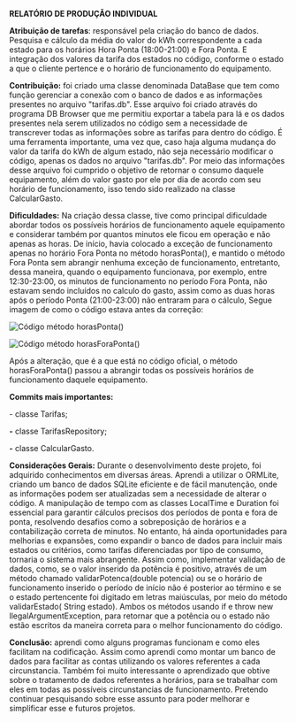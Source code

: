 **RELATÓRIO DE PRODUÇÃO INDIVIDUAL**

**Atribuição de tarefas**: responsável pela criação do banco de dados.
Pesquisa e cálculo da média do valor do kWh correspondente a cada estado
para os horários Hora Ponta (18:00-21:00) e Fora Ponta. E integração dos
valores da tarifa dos estados no código, conforme o estado a que o
cliente pertence e o horário de funcionamento do equipamento.

**Contribuição:** foi criado uma classe denominada DataBase que tem como
função gerenciar a conexão com o banco de dados e as informações
presentes no arquivo "tarifas.db". Esse arquivo foi criado através do
programa DB Browser que me permitiu exportar a tabela para lá e os dados
presentes nela serem utilizados no código sem a necessidade de
transcrever todas as informações sobre as tarifas para dentro do código.
É uma ferramenta importante, uma vez que, caso haja alguma mudança do
valor da tarifa do kWh de algum estado, não seja necessário modificar o
código, apenas os dados no arquivo "tarifas.db". Por meio das
informações desse arquivo foi cumprido o objetivo de retornar o consumo
daquele equipamento, além do valor gasto por ele por dia de acordo com
seu horário de funcionamento, isso tendo sido realizado na classe
CalcularGasto.

**Dificuldades:** Na criação dessa classe, tive como principal
dificuldade abordar todos os possíveis horários de funcionamento aquele
equipamento e considerar também por quantos minutos ele ficou em
operação e não apenas as horas. De início, havia colocado a exceção de
funcionamento apenas no horário Fora Ponta no método horasPonta(), e
mantido o método Fora Ponta sem abrangir nenhuma exceção de
funcionamento, entretanto, dessa maneira, quando o equipamento
funcionava, por exemplo, entre 12:30-23:00, os minutos de funcionamento
no período Fora Ponta, não estavam sendo incluídos no calculo do gasto,
assim como as duas horas após o período Ponta (21:00-23:00) não entraram
para o cálculo, Segue imagem de como o código estava antes da correção:

![Código método horasPonta()](./image1.png)

![Código método horasForaPonta()](./image2.png)


Após a alteração, que é a que está no código oficial, o método
horasForaPonta() passou a abrangir todas os possíveis horários de
funcionamento daquele equipamento.

**Commits mais importantes:**

\- classe Tarifas;

**-** classe TarifasRepository;

**-** classe CalcularGasto.

**Considerações Gerais:** Durante o desenvolvimento deste projeto, foi
adquirido conhecimentos em diversas áreas. Aprendi a utilizar o ORMLite,
criando um banco de dados SQLite eficiente e de fácil manutenção, onde
as informações podem ser atualizadas sem a necessidade de alterar o
código. A manipulação de tempo com as classes LocalTime e Duration foi
essencial para garantir cálculos precisos dos períodos de ponta e fora
de ponta, resolvendo desafios como a sobreposição de horários e a
contabilização correta de minutos. No entanto, há ainda oportunidades
para melhorias e expansões, como expandir o banco de dados para incluir
mais estados ou critérios, como tarifas diferenciadas por tipo de
consumo, tornaria o sistema mais abrangente. Assim como, implementar
validação de dados, como, se o valor inserido da potência é positivo,
através de um método chamado validarPotenca(double potencia) ou se o
horário de funcionamento inserido o período de início não é posterior ao
término e se o estado pertencente foi digitado em letras maiúsculas, por
meio do método validarEstado( String estado). Ambos os métodos usando if
e throw new llegalArgumentException, para retornar que a potência ou o
estado não estão escritos da maneira correta para o melhor funcionamento
do código.

**Conclusão:** aprendi como alguns programas funcionam e como eles
facilitam na codificação. Assim como aprendi como montar um banco de
dados para facilitar as contas utilizando os valores referentes a cada
circunstancia. Também foi muito interessante o aprendizado que obtive
sobre o tratamento de dados referentes a horários, para se trabalhar com
eles em todas as possíveis circunstancias de funcionamento. Pretendo
continuar pesquisando sobre esse assunto para poder melhorar e
simplificar esse e futuros projetos.

